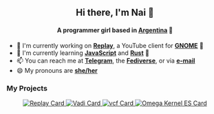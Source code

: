 <div align="center">
  <h2>Hi there, I'm Nai 💖</h3>
  <h4>A programmer girl based in <a href="https://en.wikipedia.org/wiki/Argentina">Argentina</a> 🧉</h4>
</div>

- 🔭 I'm currently working on [**Replay**](https://github.com/naipotato/Replay), a YouTube client for [**GNOME**](https://www.gnome.org) 👣
- 🌱 I'm currently learning [**JavaScript**](https://ecma-international.org/publications-and-standards/standards/ecma-262/) and [**Rust**](https://www.rust-lang.org/) 🦀
- 📫 You can reach me at [**Telegram**](https://t.me/naipotato), the [**Fediverse**](https://transfem.social/@naipotato), or via [**e-mail**](mailto:naiara@naiara.one)
- 😄 My pronouns are [**she/her**](https://pronoun.is/she/her/)

<h3>My Projects</h3>

<div align="center">
  <a href="https://github.com/naipotato/Replay">
    <picture>
      <source srcset="https://github-readme-stats.vercel.app/api/pin?username=naipotato&repo=Replay&theme=github_dark_dimmed&bg_color=00000000" media="(prefers-color-scheme: dark)">
      <source srcset="https://github-readme-stats.vercel.app/api/pin?username=naipotato&repo=Replay" media="(prefers-color-scheme: light), (prefers-color-scheme: no-preference)">
      <img src="https://github-readme-stats.vercel.app/api/pin?username=naipotato&repo=Replay" alt="Replay Card">
    </picture>
  </a>
  
  <a href="https://github.com/naipotato/Vadi">
    <picture>
      <source srcset="https://github-readme-stats.vercel.app/api/pin?username=naipotato&repo=Vadi&theme=github_dark_dimmed&bg_color=00000000" media="(prefers-color-scheme: dark)">
      <source srcset="https://github-readme-stats.vercel.app/api/pin?username=naipotato&repo=Vadi" media="(prefers-color-scheme: light), (prefers-color-scheme: no-preference)">
      <img src="https://github-readme-stats.vercel.app/api/pin?username=naipotato&repo=Vadi" alt="Vadi Card">
    </picture>
  </a>
  
  <a href="https://github.com/naipotato/vcf">
    <picture>
      <source srcset="https://github-readme-stats.vercel.app/api/pin?username=naipotato&repo=vcf&theme=github_dark_dimmed&bg_color=00000000" media="(prefers-color-scheme: dark)">
      <source srcset="https://github-readme-stats.vercel.app/api/pin?username=naipotato&repo=vcf" media="(prefers-color-scheme: light), (prefers-color-scheme: no-preference)">
      <img src="https://github-readme-stats.vercel.app/api/pin?username=naipotato&repo=vcf" alt="vcf Card">
    </picture>
  </a>
  
  <a href="https://github.com/naipotato/Omega-Kernel-ES">
    <picture>
      <source srcset="https://github-readme-stats.vercel.app/api/pin?username=naipotato&repo=Omega-Kernel-ES&theme=github_dark_dimmed&bg_color=00000000" media="(prefers-color-scheme: dark)">
      <source srcset="https://github-readme-stats.vercel.app/api/pin?username=naipotato&repo=Omega-Kernel-ES" media="(prefers-color-scheme: light), (prefers-color-scheme: no-preference)">
      <img src="https://github-readme-stats.vercel.app/api/pin?username=naipotato&repo=Omega-Kernel-ES" alt="Omega Kernel ES Card">
    </picture>
  </a>
</div>
